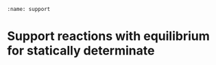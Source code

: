 ```{index} support reactions
:name: support
```
# Support reactions with equilibrium for statically determinate

```{tableofcontents}
```